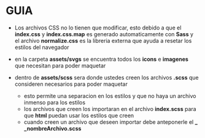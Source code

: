 # GUIA

- Los archivos CSS no lo tienen que modificar, esto debido a que el **index.css** y **index.css.map** es generado automaticamente con **Sass** y el archivo **normalize.css** es la libreria externa que ayuda a resetar los estilos del navegador

- en la carpeta **assets/svgs** se encuentra todos los **icons** e **imagenes** que necesitan para poder maquetar

- dentro de **assets/scss** sera donde ustedes creen los archivos **.scss** que consideren necesarios para poder maquetar
  - esto permite una separacion en los estilos y que no haya un archivo inmenso para los estilos
  - los archivos que creen los importaran en el archivo **index.scss** para que **html** puedan usar los estilos que creen
  - cuando creen un archivo que deseen importar debe anteponerle el **\_** **\_nombreArchivo.scss**

